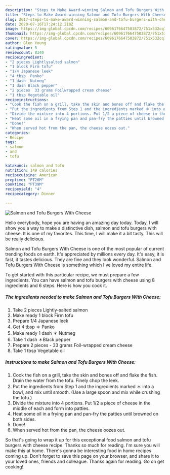 ```yaml
---
description: "Steps to Make Award-winning Salmon and Tofu Burgers With Cheese"
title: "Steps to Make Award-winning Salmon and Tofu Burgers With Cheese"
slug: 2617-steps-to-make-award-winning-salmon-and-tofu-burgers-with-cheese
date: 2020-07-16T17:24:12.218Z
image: https://img-global.cpcdn.com/recipes/6096176647503872/751x532cq70/salmon-and-tofu-burgers-with-cheese-recipe-main-photo.jpg
thumbnail: https://img-global.cpcdn.com/recipes/6096176647503872/751x532cq70/salmon-and-tofu-burgers-with-cheese-recipe-main-photo.jpg
cover: https://img-global.cpcdn.com/recipes/6096176647503872/751x532cq70/salmon-and-tofu-burgers-with-cheese-recipe-main-photo.jpg
author: Glen Young
ratingvalue: 5
reviewcount: 8340
recipeingredient:
- "2 pieces Lightlysalted salmon"
- "1 block Firm tofu"
- "1/4 Japanese leek"
- "4 tbsp  Panko"
- "1 dash  Nutmeg"
- "1 dash Black pepper"
- "2 pieces  33 grams Foilwrapped cream cheese"
- "1 tbsp Vegetable oil"
recipeinstructions:
- "Cook the fish on a grill, take the skin and bones off and flake the fish. Drain the water from the tofu. Finely chop the leek."
- "Put the ingredients from Step 1 and the ingredients marked ＊ into a bowl, and mix until smooth. (Use a large spoon and mix while crushing the tofu.)"
- "Divide the mixture into 4 portions. Put 1/2 a piece of cheese in the middle of each and form into patties."
- "Heat some oil in a frying pan and pan-fry the patties until browned on both sides."
- "Done!"
- "When served hot from the pan, the cheese oozes out."
categories:
- Recipe
tags:
- salmon
- and
- tofu

katakunci: salmon and tofu 
nutrition: 149 calories
recipecuisine: American
preptime: "PT26M"
cooktime: "PT39M"
recipeyield: "4"
recipecategory: Dinner

---
```



![Salmon and Tofu Burgers With Cheese](https://img-global.cpcdn.com/recipes/6096176647503872/751x532cq70/salmon-and-tofu-burgers-with-cheese-recipe-main-photo.jpg)

Hello everybody, hope you are having an amazing day today. Today, I will show you a way to make a distinctive dish, salmon and tofu burgers with cheese. It is one of my favorites. This time, I will make it a bit tasty. This will be really delicious.



Salmon and Tofu Burgers With Cheese is one of the most popular of current trending foods on earth. It's appreciated by millions every day. It's easy, it is fast, it tastes delicious. They are fine and they look wonderful. Salmon and Tofu Burgers With Cheese is something which I've loved my entire life.


To get started with this particular recipe, we must prepare a few ingredients. You can have salmon and tofu burgers with cheese using 8 ingredients and 6 steps. Here is how you cook it.

<!--inarticleads1-->

##### The ingredients needed to make Salmon and Tofu Burgers With Cheese:

1. Take 2 pieces Lightly-salted salmon
1. Make ready 1 block Firm tofu
1. Prepare 1/4 Japanese leek
1. Get 4 tbsp ＊ Panko
1. Make ready 1 dash ＊ Nutmeg
1. Take 1 dash ＊Black pepper
1. Prepare 2 pieces - 33 grams Foil-wrapped cream cheese
1. Take 1 tbsp Vegetable oil




<!--inarticleads2-->

##### Instructions to make Salmon and Tofu Burgers With Cheese:

1. Cook the fish on a grill, take the skin and bones off and flake the fish. Drain the water from the tofu. Finely chop the leek.
1. Put the ingredients from Step 1 and the ingredients marked ＊ into a bowl, and mix until smooth. (Use a large spoon and mix while crushing the tofu.)
1. Divide the mixture into 4 portions. Put 1/2 a piece of cheese in the middle of each and form into patties.
1. Heat some oil in a frying pan and pan-fry the patties until browned on both sides.
1. Done!
1. When served hot from the pan, the cheese oozes out.




So that's going to wrap it up for this exceptional food salmon and tofu burgers with cheese recipe. Thanks so much for reading. I'm sure you will make this at home. There's gonna be interesting food in home recipes coming up. Don't forget to save this page on your browser, and share it to your loved ones, friends and colleague. Thanks again for reading. Go on get cooking!

